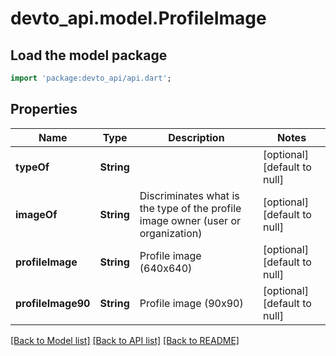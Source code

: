 # devto_api.model.ProfileImage

## Load the model package
```dart
import 'package:devto_api/api.dart';
```

## Properties
Name | Type | Description | Notes
------------ | ------------- | ------------- | -------------
**typeOf** | **String** |  | [optional] [default to null]
**imageOf** | **String** | Discriminates what is the type of the profile image owner (user or organization) | [optional] [default to null]
**profileImage** | **String** | Profile image (640x640) | [optional] [default to null]
**profileImage90** | **String** | Profile image (90x90) | [optional] [default to null]

[[Back to Model list]](../README.md#documentation-for-models) [[Back to API list]](../README.md#documentation-for-api-endpoints) [[Back to README]](../README.md)


